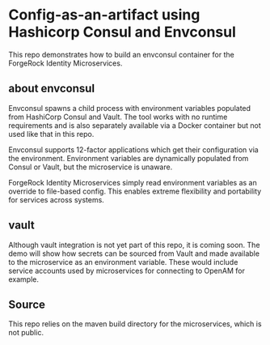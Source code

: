 # Config-as-an-artifact using Hashicorp Consul and Envconsul

This repo demonstrates how to build an envconsul container for the ForgeRock Identity Microservices.

## about envconsul

Envconsul spawns a child process with environment variables populated from HashiCorp Consul and Vault. 
The tool works with no runtime requirements and is also separately available via a Docker container but not used like that in this repo.

Envconsul supports 12-factor applications which get their configuration via the environment. 
Environment variables are dynamically populated from Consul or Vault, but the microservice is unaware.

ForgeRock Identity Microservices simply read environment variables as an override to file-based config. 
This enables extreme flexibility and portability for services across systems.

## vault
Although vault integration is not yet part of this repo, it is coming soon. The demo will show how secrets can be sourced from Vault and made 
available to the microservice as an environment variable. These would include service accounts used by microservices for connecting
to OpenAM for example.

## Source
This repo relies on the maven build directory for the microservices, which is not public.
